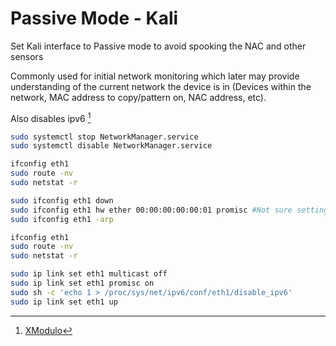 # Passive Mode - Kali

Set Kali interface to Passive mode to avoid spooking the NAC and other sensors

Commonly used for initial network monitoring which later may provide understanding of the current network the device is in (Devices within the network, MAC address to copy/pattern on, NAC address, etc).

Also disables ipv6 [^1]

```bash
sudo systemctl stop NetworkManager.service
sudo systemctl disable NetworkManager.service

ifconfig eth1
sudo route -nv
sudo netstat -r

sudo ifconfig eth1 down
sudo ifconfig eth1 hw ether 00:00:00:00:00:01 promisc #Not sure setting the mac address helps
sudo ifconfig eth1 -arp

ifconfig eth1
sudo route -nv
sudo netstat -r

sudo ip link set eth1 multicast off
sudo ip link set eth1 promisc on
sudo sh -c 'echo 1 > /proc/sys/net/ipv6/conf/eth1/disable_ipv6'
sudo ip link set eth1 up
```

[^1]: [XModulo](https://www.xmodulo.com/disable-ipv6-linux.html)
